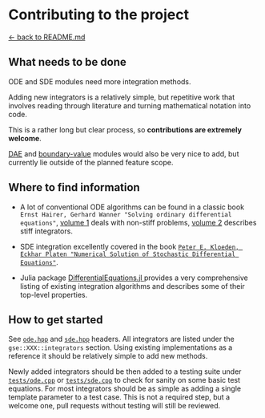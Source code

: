 # Contributing to the project

[<- back to README.md](..)

## What needs to be done

ODE and SDE modules need more integration methods.

Adding new integrators is a relatively simple, but repetitive work that involves reading through literature and turning mathematical notation into code.

This is a rather long but clear process, so **contributions are extremely welcome**.

[DAE](https://en.wikipedia.org/wiki/Differential-algebraic_system_of_equations) and [boundary-value](https://en.wikipedia.org/wiki/Boundary_value_problem) modules would also be very nice to add, but currently lie outside of the planned feature scope.

## Where to find information

- A lot of conventional ODE algorithms can be found in a classic book `Ernst Hairer, Gerhard Wanner "Solving ordinary differential equations"`, [volume 1](https://link.springer.com/book/10.1007/978-3-540-78862-1) deals with non-stiff problems, [volume 2](https://link.springer.com/book/10.1007/978-3-642-05221-7) describes stiff integrators.

- SDE integration excellently covered in the book [`Peter E. Kloeden, Eckhar Platen "Numerical Solution of Stochastic Differential Equations"`](https://link.springer.com/book/10.1007/978-3-662-12616-5).

- Julia package [DifferentialEquations.jl ](https://docs.sciml.ai/DiffEqDocs/stable/solvers/ode_solve/) provides a very comprehensive listing of existing integration algorithms and describes some of their top-level properties.

## How to get started

See [`ode.hpp`](https://github.com/DmitriBogdanov/GSE/blob/master/include/GSE/ode.hpp) and [`sde.hpp`](https://github.com/DmitriBogdanov/GSE/blob/master/include/GSE/sde.hpp) headers. All integrators are listed under the `gse::XXX::integrators` section. Using existing implementations as a reference it should be relatively simple to add new methods.

Newly added integrators should be then added to a testing suite under [`tests/ode.cpp`]() or [`tests/sde.cpp`]() to check for sanity on some basic test equations. For most integrators should be as simple as adding a single template parameter to a test case. This is not a required step, but a welcome one, pull requests without testing will still be reviewed.
